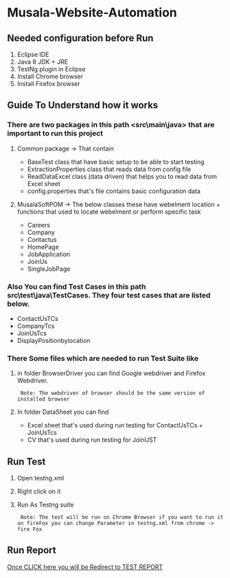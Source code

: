 # Musala-Website-Automation

## Needed configuration before Run
1. Eclipse IDE
2. Java 8 JDK + JRE
3. TestNg plugin in Eclipse
4. Install Chrome browser
5. Install Firefox browser

## Guide To Understand how it works
### There are two packages in this path <src\main\java> that are important to run this project
1. Common package -> That contain

    * BaseTest class that have basic setup to be able to start testing
    * ExtractionProperties class that reads data from config file
    * ReadDataExcel class (data driven) that helps you to read data from Excel sheet
    * config.properties that's file contains basic configuration data

2. MusalaSoftPOM -> The below classes these have webelment location + functions that used to locate webelment or perform specific task
 
    * Careers
    * Company
    * Contactus
    * HomePage
    * JobApplication
    * JoinUs
    * SingleJobPage

### Also You can find Test Cases in this path src\test\java\TestCases. They four test cases that are listed below.
* ContactUsTCs
* CompanyTcs  
* JoinUsTcs
* DisplayPositionbylocation

### There Some files which are needed to run Test Suite like
1. in folder BrowserDriver you can find Google webdriver and Firefox Webdriver.

        Note: The webdriver of browser should be the same version of installed browser
2. In folder DataSheet you can find 

    * Excel sheet that's used during run testing for ContactUsTCs + JoinUsTcs
    * CV that's used during run testing for JoinUST


## Run Test
1. Open testng.xml
2. Right click on it
3. Run As Testng suite

        Note: The test will be run on Chrome Browser if you want to run it on fireFox you can change Parameter in testng.xml from chrome -> fire Fox

## Run Report
[Once CLICK here you will be Redirect to TEST REPORT](https://htmlpreview.github.io/?https://github.com/Mostafaelbehairy95/Musala-Website-Automation/blob/master/test-output/emailable-report.html)
